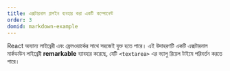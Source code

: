 ```yaml
---
title: এক্সটারনাল প্লাগইন ব্যবহার করা একটি কম্পোনেন্ট
order: 3
domid: markdown-example
---
```


React অন্যান্য লাইব্রেরী এবং ফ্রেমওয়ার্কের সাথে সহজেই যুক্ত হতে পারে। এই উদাহরণটি একটি এক্সটারনাল মার্কডাউন লাইব্রেরী **remarkable** ব্যাবহার করেছে, যেটি `<textarea>` এর ভ্যালু রিয়েল টাইমে পরিবর্তন করতে পারে।
